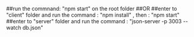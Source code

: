 ##run the commnand: "npm start" on the root folder 
##OR
##enter to "client" folder and run the command : "npm install" , then : "npm start"
##enter to "server" folder and  run the command : "json-server -p 3003 --watch db.json"


